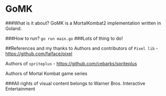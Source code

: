 # GoMK

###What is it about?
GoMK is a MortalKombat2 implementation written in Goland.


###How to run?
`go run main.go`
###Lots of thing to do!

##References and my thanks to 
Authors and contributors of `Pixel lib` -  https://github.com/faiface/pixel

Authors of `spriteplus` -  https://github.com/cebarks/spriteplus

Authors of Mortal Kombat game series

###All rights of visual content belongs to Warner Bros. Interactive Entertainment 